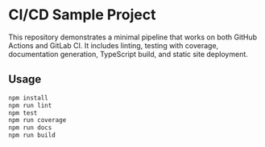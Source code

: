 # CI/CD Sample Project

This repository demonstrates a minimal pipeline that works on both GitHub Actions and GitLab CI. It includes linting, testing with coverage, documentation generation, TypeScript build, and static site deployment.

## Usage

```bash
npm install
npm run lint
npm test
npm run coverage
npm run docs
npm run build
```
